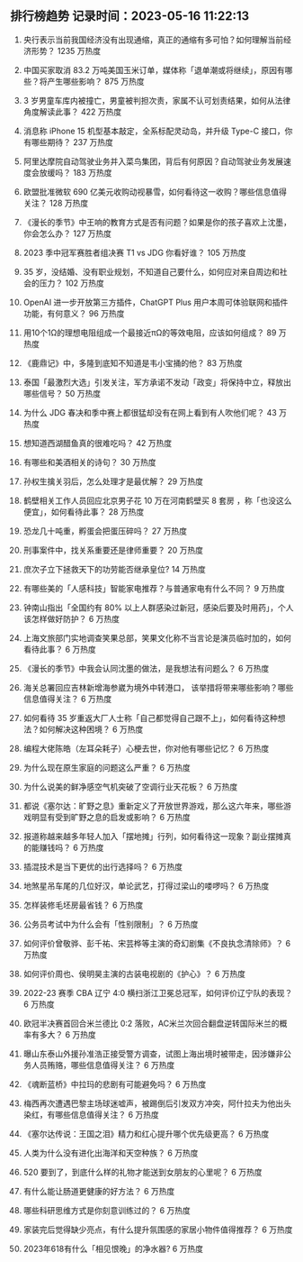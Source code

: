 
## 排行榜趋势 记录时间：2023-05-16 11:22:13
  
  1. 央行表示当前我国经济没有出现通缩，真正的通缩有多可怕？如何理解当前经济形势？ 1235 万热度
    
  2. 中国买家取消 83.2 万吨美国玉米订单，媒体称「退单潮或将继续」，原因有哪些？将产生哪些影响？ 875 万热度
    
  3. 3 岁男童车库内被撞亡，男童被判担次责，家属不认可划责结果，如何从法律角度解读此事？ 422 万热度
    
  4. 消息称 iPhone 15 机型基本敲定，全系标配灵动岛，并升级 Type-C 接口，你有哪些期待？ 237 万热度
    
  5. 阿里达摩院自动驾驶业务并入菜鸟集团，背后有何原因？自动驾驶业务发展速度会放缓吗？ 183 万热度
    
  6. 欧盟批准微软 690 亿美元收购动视暴雪，如何看待这一收购？哪些信息值得关注？ 128 万热度
    
  7. 《漫长的季节》中王响的教育方式是否有问题？如果是你的孩子喜欢上沈墨，你会怎么办？ 127 万热度
    
  8. 2023 季中冠军赛胜者组决赛 T1 vs JDG 你看好谁？ 105 万热度
    
  9. 35 岁，没结婚、没有职业规划，不知道自己要什么，如何应对来自周边和社会的压力？ 102 万热度
    
  10. OpenAI 进一步开放第三方插件，ChatGPT Plus 用户本周可体验联网和插件功能，有何意义？ 96 万热度
    
  11. 用10个1Ω的理想电阻组成一个最接近πΩ的等效电阻，应该如何组成？ 89 万热度
    
  12. 《鹿鼎记》中，多隆到底知不知道是韦小宝捅的他？ 83 万热度
    
  13. 泰国「最激烈大选」引发关注，军方承诺不发动「政变」将保持中立，释放出哪些信号？ 50 万热度
    
  14. 为什么 JDG 春决和季中赛上都很猛却没有在网上看到有人吹他们呢？ 43 万热度
    
  15. 想知道西湖醋鱼真的很难吃吗？ 42 万热度
    
  16. 有哪些和美酒相关的诗句？ 30 万热度
    
  17. 孙权生擒关羽后，怎么处理才是最优解？ 29 万热度
    
  18. 鹤壁相关工作人员回应北京男子花 10 万在河南鹤壁买 8 套房 ，称「也没这么便宜」，如何看待此事？ 28 万热度
    
  19. 恐龙几十吨重，孵蛋会把蛋压碎吗？ 27 万热度
    
  20. 刑事案件中，找关系重要还是律师重要？ 20 万热度
    
  21. 庶次子立下拯救天下的功劳能否继承皇位? 14 万热度
    
  22. 有哪些美的「人感科技」智能家电推荐？与普通家电有什么不同？ 9 万热度
    
  23. 钟南山指出「全国约有 80% 以上人群感染过新冠，感染后要及时用药」，个人该怎样做好防护？ 6 万热度
    
  24. 上海文旅部门实地调查笑果总部，笑果文化称不当言论是演员临时加的，如何看待此事？ 6 万热度
    
  25. 《漫长的季节》中我会认同沈墨的做法，是我想法有问题么？ 6 万热度
    
  26. 海关总署回应吉林新增海参崴为境外中转港口， 该举措将带来哪些影响？哪些信息值得关注？ 6 万热度
    
  27. 如何看待 35 岁重返大厂人士称「自己都觉得自己跟不上」，如何看待这种想法？如何解决这种困境？ 6 万热度
    
  28. 编程大佬陈皓（左耳朵耗子）心梗去世，你对他有哪些记忆？ 6 万热度
    
  29. 为什么现在原生家庭的问题这么严重？ 6 万热度
    
  30. 为什么说美的鲜净感空气机突破了空调行业天花板？ 6 万热度
    
  31. 都说《塞尔达：旷野之息》重新定义了开放世界游戏，那么这六年来，哪些游戏明显有受到旷野之息的启发或影响？ 6 万热度
    
  32. 报道称越来越多年轻人加入「摆地摊」行列，如何看待这一现象？副业摆摊真的能赚钱吗？ 6 万热度
    
  33. 插混技术是当下更优的出行选择吗？ 6 万热度
    
  34. 地煞星吊车尾的几位好汉，单论武艺，打得过梁山的喽啰吗？ 6 万热度
    
  35. 怎样装修毛坯房最省钱？ 6 万热度
    
  36. 公务员考试中为什么会有「性别限制」？ 6 万热度
    
  37. 如何评价曾敬骅、彭千祐、宋芸桦等主演的奇幻剧集《不良执念清除师》？ 6 万热度
    
  38. 如何评价周也、侯明昊主演的古装电视剧的《护心》？ 6 万热度
    
  39. 2022-23 赛季 CBA 辽宁 4:0 横扫浙江卫冕总冠军，如何评价辽宁队的表现？ 6 万热度
    
  40. 欧冠半决赛首回合米兰德比 0:2 落败，AC米兰次回合翻盘逆转国际米兰的概率有多大？ 6 万热度
    
  41. 曝山东泰山外援孙准浩正接受警方调查，试图上海出境时被带走，因涉嫌非公务人员贿赂，哪些信息值得关注？ 6 万热度
    
  42. 《魂断蓝桥》中拉玛的悲剧有可能避免吗？ 6 万热度
    
  43. 梅西再次遭遇巴黎主场球迷嘘声，被踢倒后引发双方冲突，阿什拉夫为他出头染红，有哪些信息值得关注？ 6 万热度
    
  44. 《塞尔达传说：王国之泪》精力和红心提升哪个优先级更高？ 6 万热度
    
  45. 人类为什么没有进化出海洋和天空种族？ 6 万热度
    
  46. 520 要到了，到底什么样的礼物才能送到女朋友的心里呢？ 6 万热度
    
  47. 有什么能让肠道更健康的好方法？ 6 万热度
    
  48. 哪些科研思维方式是你刻意训练过的？ 6 万热度
    
  49. 家装完后觉得缺少亮点，有什么提升氛围感的家居小物件值得推荐？ 6 万热度
    
  50. 2023年618有什么「相见恨晚」的净水器? 6 万热度
    